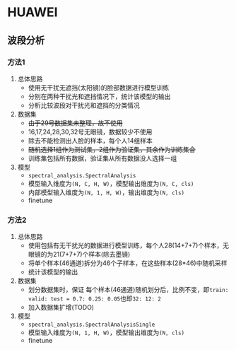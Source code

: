 # HUAWEI

## 波段分析
### 方法1
1. 总体思路
	- 使用无干扰无遮挡(太阳镜)的脸部数据进行模型训练
	- 分别在两种干扰光和遮挡情况下，统计该模型的输出
	- 分析比较波段对干扰光和遮挡的分类情况
2. 数据集
	- ~~由于29号数据集未整理，故不使用~~
	- 16,17,24,28,30,32号无眼镜，数据较少不使用
	- 除去不能检测出人脸的样本，每个人14组样本
	- ~~随机选择1组作为测试集，2组作为验证集，其余作为训练集合~~
	- 训练集包括所有数据，验证集从所有数据没人选择一组
3. 模型
	- `spectral_analysis.SpectralAnalysis`
	- 模型输入维度为`(N, C, H, W)`，模型输出维度为`(N, C, cls)`
	- 内部模型输入维度为`(N, 1, H, W)`，输出维度为`(N, cls)`
	- finetune

### 方法2
1. 总体思路
	- 使用包括有无干扰光的数据进行模型训练，每个人28(14+7+7)个样本，无眼镜的为21(7+7+7)个样本(除去墨镜)
	- 将单个样本(46通道)拆分为46个子样本，在这些样本(28*46)中随机采样
	- 统计该模型的输出
2. 数据集
	- 划分数据集时，保证
		每个样本(46通道)随机划分后，比例不变，即`train: valid: test = 0.7: 0.25: 0.05`也即`32: 12: 2`
	- 加入数据集扩增(TODO)
3. 模型
	- `spectral_analysis.SpectralAnalysisSingle`
	- 模型输入维度为`(N, 1, H, W)`，模型输出维度为`(N, cls)`
	- finetune